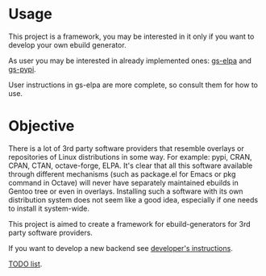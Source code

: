 Usage
=====

This project is a framework, you may be interested in it only if
you want to develop your own ebuild generator.

As user you may be interested in already implemented ones:
[gs-elpa](https://github.com/jauhien/gs-elpa) and
[gs-pypi](https://github.com/jauhien/gs-pypi).

User instructions in gs-elpa are more complete, so consult them for how to use.

Objective
=========

There is a lot of 3rd party software providers that resemble overlays
or repositories of Linux distributions in some way. For example: pypi,
CRAN, CPAN, CTAN, octave-forge, ELPA.  It's clear that all this
software available through different mechanisms (such as package.el
for Emacs or pkg command in Octave) will never have separately
maintained ebuilds in Gentoo tree or even in overlays. Installing such
a software with its own distribution system does not seem like a good
idea, especially if one needs to install it system-wide.

This project is aimed to create a framework for ebuild-generators for
3rd party software providers.

If you want to develop a new backend see [developer's instructions](https://github.com/jauhien/g-sorcery/blob/master/docs/developer_instructions.rst).

[TODO list](https://trello.com/b/8WdY2ZIs/framework-for-automated-ebuild-generators).
